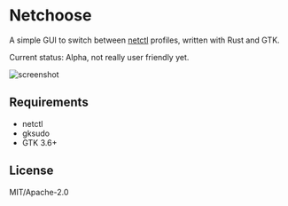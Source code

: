 # Netchoose

A simple GUI to switch between [netctl][0] profiles, written with Rust and GTK.

Current status: Alpha, not really user friendly yet.

![screenshot](https://rawgit.com/dbrgn/netchoose-rs/master/screenshot.png)

## Requirements

- netctl
- gksudo
- GTK 3.6+

## License

MIT/Apache-2.0

[0]: https://wiki.archlinux.org/index.php/netctl
